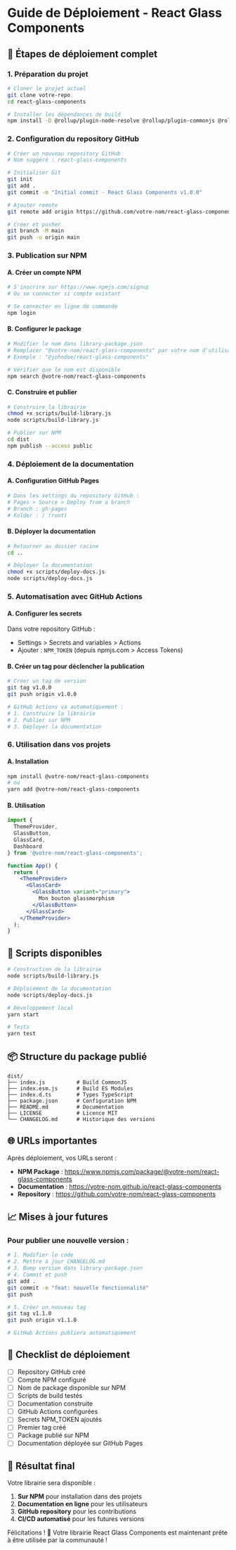 # Guide de Déploiement - React Glass Components

## 🚀 Étapes de déploiement complet

### 1. Préparation du projet

```bash
# Cloner le projet actuel
git clone votre-repo
cd react-glass-components

# Installer les dépendances de build
npm install -D @rollup/plugin-node-resolve @rollup/plugin-commonjs @rollup/plugin-typescript rollup rollup-plugin-peer-deps-external rollup-plugin-postcss typescript gh-pages
```

### 2. Configuration du repository GitHub

```bash
# Créer un nouveau repository GitHub
# Nom suggéré : react-glass-components

# Initialiser Git
git init
git add .
git commit -m "Initial commit - React Glass Components v1.0.0"

# Ajouter remote
git remote add origin https://github.com/votre-nom/react-glass-components.git

# Créer et pusher
git branch -M main
git push -u origin main
```

### 3. Publication sur NPM

#### A. Créer un compte NPM
```bash
# S'inscrire sur https://www.npmjs.com/signup
# Ou se connecter si compte existant

# Se connecter en ligne de commande
npm login
```

#### B. Configurer le package
```bash
# Modifier le nom dans library-package.json
# Remplacer "@votre-nom/react-glass-components" par votre nom d'utilisateur NPM
# Exemple : "@johndoe/react-glass-components"

# Vérifier que le nom est disponible
npm search @votre-nom/react-glass-components
```

#### C. Construire et publier
```bash
# Construire la librairie
chmod +x scripts/build-library.js
node scripts/build-library.js

# Publier sur NPM
cd dist
npm publish --access public
```

### 4. Déploiement de la documentation

#### A. Configuration GitHub Pages
```bash
# Dans les settings du repository GitHub :
# Pages > Source > Deploy from a branch
# Branch : gh-pages
# Folder : / (root)
```

#### B. Déployer la documentation
```bash
# Retourner au dossier racine
cd ..

# Déployer la documentation
chmod +x scripts/deploy-docs.js
node scripts/deploy-docs.js
```

### 5. Automatisation avec GitHub Actions

#### A. Configurer les secrets
Dans votre repository GitHub :
- Settings > Secrets and variables > Actions
- Ajouter : `NPM_TOKEN` (depuis npmjs.com > Access Tokens)

#### B. Créer un tag pour déclencher la publication
```bash
# Créer un tag de version
git tag v1.0.0
git push origin v1.0.0

# GitHub Actions va automatiquement :
# 1. Construire la librairie
# 2. Publier sur NPM
# 3. Déployer la documentation
```

### 6. Utilisation dans vos projets

#### A. Installation
```bash
npm install @votre-nom/react-glass-components
# ou
yarn add @votre-nom/react-glass-components
```

#### B. Utilisation
```jsx
import { 
  ThemeProvider, 
  GlassButton, 
  GlassCard,
  Dashboard 
} from '@votre-nom/react-glass-components';

function App() {
  return (
    <ThemeProvider>
      <GlassCard>
        <GlassButton variant="primary">
          Mon bouton glassmorphism
        </GlassButton>
      </GlassCard>
    </ThemeProvider>
  );
}
```

## 🔧 Scripts disponibles

```bash
# Construction de la librairie
node scripts/build-library.js

# Déploiement de la documentation
node scripts/deploy-docs.js

# Développement local
yarn start

# Tests
yarn test
```

## 📦 Structure du package publié

```
dist/
├── index.js          # Build CommonJS
├── index.esm.js      # Build ES Modules
├── index.d.ts        # Types TypeScript
├── package.json      # Configuration NPM
├── README.md         # Documentation
├── LICENSE           # Licence MIT
└── CHANGELOG.md      # Historique des versions
```

## 🌐 URLs importantes

Après déploiement, vos URLs seront :
- **NPM Package** : https://www.npmjs.com/package/@votre-nom/react-glass-components
- **Documentation** : https://votre-nom.github.io/react-glass-components
- **Repository** : https://github.com/votre-nom/react-glass-components

## 📈 Mises à jour futures

### Pour publier une nouvelle version :
```bash
# 1. Modifier le code
# 2. Mettre à jour CHANGELOG.md
# 3. Bump version dans library-package.json
# 4. Commit et push
git add .
git commit -m "feat: nouvelle fonctionnalité"
git push

# 5. Créer un nouveau tag
git tag v1.1.0
git push origin v1.1.0

# GitHub Actions publiera automatiquement
```

## 🚨 Checklist de déploiement

- [ ] Repository GitHub créé
- [ ] Compte NPM configuré
- [ ] Nom de package disponible sur NPM
- [ ] Scripts de build testés
- [ ] Documentation construite
- [ ] GitHub Actions configurées
- [ ] Secrets NPM_TOKEN ajoutés
- [ ] Premier tag créé
- [ ] Package publié sur NPM
- [ ] Documentation déployée sur GitHub Pages

## 🎯 Résultat final

Votre librairie sera disponible :
1. **Sur NPM** pour installation dans des projets
2. **Documentation en ligne** pour les utilisateurs
3. **GitHub repository** pour les contributions
4. **CI/CD automatisé** pour les futures versions

Félicitations ! 🎉 Votre librairie React Glass Components est maintenant prête à être utilisée par la communauté !